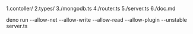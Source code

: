 1.contoller/
2.types/
3./mongodb.ts
4./router.ts
5./server.ts
6./doc.md

deno run --allow-net --allow-write --allow-read --allow-plugin --unstable server.ts